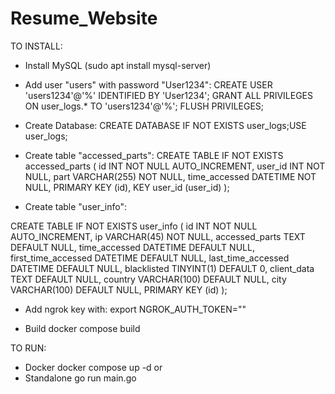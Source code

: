 # Resume_Website

 TO INSTALL:
- Install MySQL (sudo apt install mysql-server)
- Add user "users" with password "User1234":
        CREATE USER 'users1234'@'%' IDENTIFIED BY 'User1234';
        GRANT ALL PRIVILEGES ON user_logs.* TO 'users1234'@'%';
        FLUSH PRIVILEGES;

- Create Database:
    CREATE DATABASE IF NOT EXISTS user_logs;USE user_logs;

- Create table "accessed_parts":
    CREATE TABLE IF NOT EXISTS accessed_parts (
        id INT NOT NULL AUTO_INCREMENT,
        user_id INT NOT NULL,
        part VARCHAR(255) NOT NULL,
        time_accessed DATETIME NOT NULL,
        PRIMARY KEY (id),
        KEY user_id (user_id)
    );

- Create table "user_info":

CREATE TABLE IF NOT EXISTS user_info (
    id INT NOT NULL AUTO_INCREMENT,
    ip VARCHAR(45) NOT NULL,
    accessed_parts TEXT DEFAULT NULL,
    time_accessed DATETIME DEFAULT NULL,
    first_time_accessed DATETIME DEFAULT NULL,
    last_time_accessed DATETIME DEFAULT NULL,
    blacklisted TINYINT(1) DEFAULT 0,
    client_data TEXT DEFAULT NULL,
    country VARCHAR(100) DEFAULT NULL,
    city VARCHAR(100) DEFAULT NULL,
    PRIMARY KEY (id)
);

- Add ngrok key with:
    export NGROK_AUTH_TOKEN=""

- Build
    docker compose build

TO RUN:
- Docker 
    docker compose up -d
or 
- Standalone
    go run main.go
